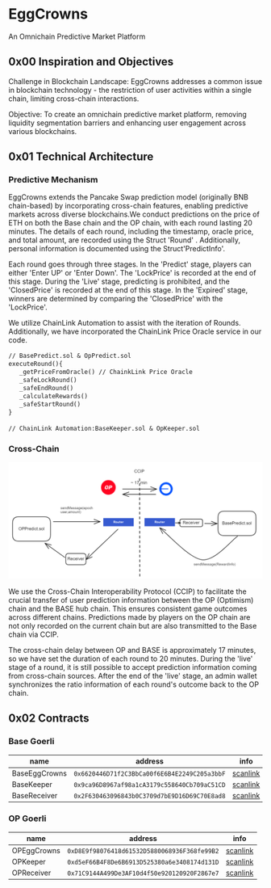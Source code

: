 # EggCrowns

An Omnichain Predictive Market Platform

## 0x00 Inspiration and Objectives

Challenge in Blockchain Landscape: EggCrowns addresses a common issue in blockchain technology - the restriction of user activities within a single chain, limiting cross-chain interactions.

Objective: To create an omnichain predictive market platform, removing liquidity segmentation barriers and enhancing user engagement across various blockchains.

## 0x01 Technical Architecture

### Predictive Mechanism

EggCrowns extends the Pancake Swap prediction model (originally BNB chain-based) by incorporating cross-chain features, enabling predictive markets across diverse blockchains.We conduct predictions on the price of ETH on both the Base chain and the OP chain, with each round lasting 20 minutes. The details of each round, including the timestamp, oracle price, and total amount, are recorded using the Struct 'Round' . Additionally, personal information is documented using the Struct'PredictInfo'.

Each round goes through three stages. In the 'Predict' stage, players can either 'Enter UP' or 'Enter Down'. The 'LockPrice' is recorded at the end of this stage. During the 'Live' stage, predicting is prohibited, and the 'ClosedPrice' is recorded at the end of this stage. In the 'Expired' stage, winners are determined by comparing the 'ClosedPrice' with the 'LockPrice'.

We utilize ChainLink Automation to assist with the iteration of Rounds. Additionally, we have incorporated the ChainLink Price Oracle service in our code.

```
// BasePredict.sol & OpPredict.sol
executeRound(){
   _getPriceFromOracle() // ChainkLink Price Oracle
   _safeLockRound()
   _safeEndRound()
   _calculateRewards()
   _safeStartRound()
}

// ChainLink Automation:BaseKeeper.sol & OpKeeper.sol
```

### Cross-Chain

![CCIP](./img/CCIP.png)

We use the Cross-Chain Interoperability Protocol (CCIP) to facilitate the crucial transfer of user prediction information between the OP (Optimism) chain and the BASE hub chain. This ensures consistent game outcomes across different chains. Predictions made by players on the OP chain are not only recorded on the current chain but are also transmitted to the Base chain via CCIP.

The cross-chain delay between OP and BASE is approximately 17 minutes, so we have set the duration of each round to 20 minutes. During the 'live' stage of a round, it is still possible to accept prediction information coming from cross-chain sources. After the end of the 'live' stage, an admin wallet synchronizes the ratio information of each round's outcome back to the OP chain.

## 0x02 Contracts

### Base Goerli

| name          | address                                      | info                                                                                       |
| ------------- | -------------------------------------------- | ------------------------------------------------------------------------------------------ |
| BaseEggCrowns | `0x6620446D71f2C3BbCa00f6E6B4E2249C205a3bbF` | [scanlink](https://goerli.basescan.org/address/0x6620446D71f2C3BbCa00f6E6B4E2249C205a3bbF) |
| BaseKeeper    | `0x9ca96D8967af98a1cA3179c558640Cb709aC51CD` | [scanlink](https://goerli.basescan.org/address/0x9ca96D8967af98a1cA3179c558640Cb709aC51CD) |
| BaseReceiver  | `0x2F630463096843b0C3709d7bE9D16D69C70E8ad8` | [scanlink](https://goerli.basescan.org/address/0x2F630463096843b0C3709d7bE9D16D69C70E8ad8) |

### OP Goerli

| name        | address                                      | info                                                                                                |
| ----------- | -------------------------------------------- | --------------------------------------------------------------------------------------------------- |
| OPEggCrowns | `0xD8E9f98076418d61532D5880068936F368fe99B2` | [scanlink](https://goerli-optimism.etherscan.io/address/0xD8E9f98076418d61532D5880068936F368fe99B2) |
| OPKeeper    | `0xd5eF66B4F8De6B6913D525380a6e3408174d131D` | [scanlink](https://goerli-optimism.etherscan.io/address/0xd5eF66B4F8De6B6913D525380a6e3408174d131D) |
| OPReceiver  | `0x71C9144A499De3AF10d4f50e920120920F2867e7` | [scanlink](https://goerli-optimism.etherscan.io/address/0x71C9144A499De3AF10d4f50e920120920F2867e7) |
